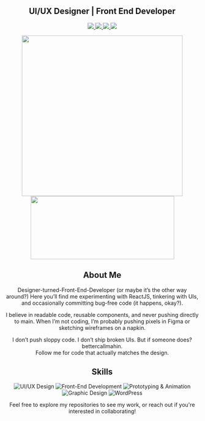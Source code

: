 <h2 align="center">UI/UX Designer | Front End Developer</h2>
<p align="center">
  <a href="mailto:bettercallmahin@gmail.com">
    <img src="https://img.shields.io/badge/-Mail%20Me-c14438?style=flat&logo=Gmail&logoColor=white" />
  </a>
  <a href="https://www.linkedin.com/in/bettercallmahin">
    <img src="https://img.shields.io/badge/-LinkedIn-0072b1?style=flat&logo=Linkedin&logoColor=white" />
  </a>
  <a href="https://www.dribbble.com/bettercallmahin">
    <img src="https://img.shields.io/badge/-Dribbble-EA4C89?style=flat&logo=dribbble&logoColor=white" />
  </a>
  <a href="https://www.behance.net/bettercallmahin">
    <img src="https://img.shields.io/badge/-Behance-0057FF?style=flat&logo=behance&logoColor=white" />
  </a>
</p>

<p align="center">
  <a href="https://github.com/anuraghazra/github-readme-stats">
    <img align="center" src="https://github-readme-stats.vercel.app/api?username=bettercallmahin&theme=onedark&count_private=true&show_icons=true" width="420px" />
  </a>
  <a href="https://github.com/anuraghazra/github-readme-stats">
    <img align="center" src="https://github-readme-stats.vercel.app/api/top-langs/?username=bettercallmahin&layout=compact&count_private=true&theme=onedark&show_icons=true" height="165px" width="375px" />
  </a>
</p>



<h2 align="center">About Me</h2>

<p align="center">
Designer-turned-Front-End-Developer (or maybe it’s the other way around?)
Here you’ll find me experimenting with ReactJS, tinkering with UIs, and occasionally committing bug-free code (it happens, okay?).
</p>

<p align="center">
I believe in readable code, reusable components, and never pushing directly to main.
When I’m not coding, I’m probably pushing pixels in Figma or sketching wireframes on a napkin.
</p>

<p align="center">
I don’t push sloppy code. I don’t ship broken UIs.
But if someone does? bettercallmahin.
<br>
Follow me for code that actually matches the design.
</p>


<h2 align="center">Skills</h2>

<p align="center">
  <img src="https://img.shields.io/badge/UI/UX%20Design-%F0%9F%93%85-blue" alt="UI/UX Design" />
  <img src="https://img.shields.io/badge/Front--End%20Development-%F0%9F%92%BB-blue" alt="Front-End Development" />
  <img src="https://img.shields.io/badge/Prototyping%20&%20Animation-%F0%9F%94%A5-blue" alt="Prototyping & Animation" />
  <img src="https://img.shields.io/badge/Graphic%20Design-%F0%9F%93%B7-blue" alt="Graphic Design" />
  <img src="https://img.shields.io/badge/WordPress-%F0%9F%94%B8-blue" alt="WordPress" />
</p>


<p align="center">Feel free to explore my repositories to see my work, or reach out if you're interested in collaborating!</p>



